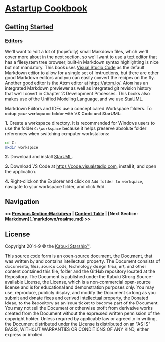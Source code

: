 # [Astartup Cookbook](../../readme.md)

## [Getting Started](../readme.md)

### [Editors](./readme.md)

We'll want to edit a lot of (hopefully) small Markdown files, which we'll cover more about in the next section, so we'll want to use a text editor that has a filesystem tree browser; built-in Markdown syntax highlighting is nice but not mandatory. This book uses [Visual Studio Code](https://code.visualstudio.com) as the default Markdown editor to allow for a single set of instructions, but there are other good Markdown editors and you can easily convert the recipes on the fly. Another good editor is the Atom editor at <https://atom.io/>. Atom has an integrated Markdown previewer as well as integrated git revision history that we'll covert in Chapter 2: Development Processes. This books also makes use of the Unified Modeling Language, and we use [StarUML](https://staruml.io).

Markdown Editors and IDEs use a concept called Workspace folders. To setup your workspace folder with VS Code and StarUML:

**1.** Create a workspace directory. It is recommended for Windows users to use the folder `C:\workspace` because it helps preserve absolute folder references when switching computer workstations:

```Bash
cd C:
mkdir workspace
```

**2.** Download and install [StarUML](staruml.io).

**3.** Download VS Code at <https://code.visualstudio.com>, install it, and open the application.

**4.** Right-click on the Explorer and click on `Add folder to workspace`, navigate to your workspace folder, and click Add.

## Navigation

**<< [Previous Section:Markdown](./readme.md) | [Content Table](../readme.md) | [Next Section: Markdown][./markdown/readme.md) >>**

## License

Copyright 2014-9 © the [Kabuki Starship™](https://kabukistarship.com).

This source code form is an open-source document, the Document, that was written by and contains intellectual property. The Document consists of documents, files, source code, technology design files, art, and other content contained this file, folder and the GitHub repository located at the Repository. The Document is published under the Kabuki Strong Source-available License, the License, which is a non-commercial open-source license and is for educational and demonstration purposes only. You may use, reproduce, publicly display, and modify the Document so long as you submit and donate fixes and derived intellectual property, the Donated Ideas, to the Repository as an Issue ticket to become part of the Document. You may not sell the Document or otherwise profit from derivative works created from the Document without the expressed written permission of the copyright holder. Unless required by applicable law or agreed to in writing, the Document distributed under the License is distributed on an "AS IS" BASIS, WITHOUT WARRANTIES OR CONDITIONS OF ANY KIND, either express or implied.
